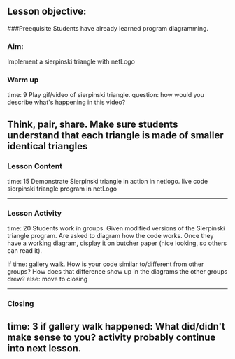 ## Lesson objective:
###Preequisite
Students have already learned program diagramming.

### Aim:  
Implement a sierpinski triangle with netLogo

### Warm up
time: 9
Play gif/video of sierpinski triangle.
question: how would you describe what's happening in this video?

Think, pair, share.
Make sure students understand that each triangle is made of smaller identical triangles
---

### Lesson Content
time: 15
Demonstrate Sierpinski triangle in action in netlogo.
live code sierpinski triangle program in netLogo

---

### Lesson Activity
time: 20
Students work in groups. Given modified versions of the Sierpinski
triangle program. Are asked to diagram how the code works.
Once they have a working diagram, display it on butcher paper (nice
  looking, so others can read it).

If time: gallery walk. How is your code similar to/different from other groups? How does that difference show up in the diagrams the other groups drew?
else: move to closing

---

### Closing
time: 3
if gallery walk happened: What did/didn't make sense to you?
activity probably continue into next lesson.
---
